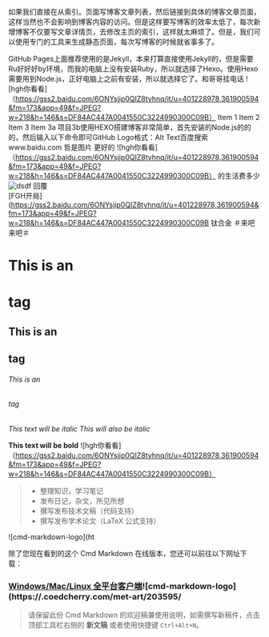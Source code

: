 如果我们直接在从索引。页面写博客文章列表，然后链接到具体的博客文章页面，这样当然也不会影响到博客内容的访问。但是这样要写博客的效率太低了，每次新增博客不仅要写文章详情页，去修改主页的索引，这样就太麻烦了。但是，我们可以使用专门的工具来生成静态页面，每次写博客的时候就省事多了。

GitHub Pages上面推荐使用的是Jekyll，本来打算直接使用Jekyll的，但是需要Ru好好好by环境，而我的电脑上没有安装Ruby，所以就选择了Hexo。使用Hexo需要用到Node.js，正好电脑上之前有安装，所以就选择它了。和哥哥挂电话
![hgh你看看]（https://gss2.baidu.com/6ONYsjip0QIZ8tyhnq/it/u=401228978,361900594&fm=173&app=49&f=JPEG?w=218&h=146&s=DF84AC447A0041550C3224990300C09B）
Item 1
Item 2
Item 3
Item 3a
项目3b使用HEXO搭建博客非常简单，首先安装的Node.js的的的，然后输入以下命令即可GitHub Logo格式：Alt Text百度搜索www.baidu.com
哲是图片
更好的
![hgh你看看]（https://gss2.baidu.com/6ONYsjip0QIZ8tyhnq/it/u=401228978,361900594&fm=173&app=49&f=JPEG?w=218&h=146&s=DF84AC447A0041550C3224990300C09B）
的生活费多少
![dsdf](https://gss2.baidu.com/6ONYsjip0QIZ8tyhnq/it/u=401228978,361900594&fm=173&app=49&f=JPEG?w=218&h=146&s=DF84AC447A0041550C3224990300C09B)
回覆  
[FGH开局](https://gss2.baidu.com/6ONYsjip0QIZ8tyhnq/it/u=401228978,361900594&fm=173&app=49&f=JPEG?w=218&h=146&s=DF84AC447A0041550C3224990300C09B
钛合金
＃来吧来吧＃
# This is an <h1> tag
## This is an <h2> tag
###### This is an <h6> tag
*This text will be italic*
_This will also be italic_

**This text will be bold**
![hgh你看看]（https://gss2.baidu.com/6ONYsjip0QIZ8tyhnq/it/u=401228978,361900594&fm=173&app=49&f=JPEG?w=218&h=146&s=DF84AC447A0041550C3224990300C09B）
> * 整理知识，学习笔记
> * 发布日记，杂文，所见所想
> * 撰写发布技术文稿（代码支持）
> * 撰写发布学术论文（LaTeX 公式支持）

![cmd-markdown-logo](ht

除了您现在看到的这个 Cmd Markdown 在线版本，您还可以前往以下网址下载：

### [Windows/Mac/Linux 全平台客户端](hBE6C.jpg/)![cmd-markdown-logo](https://.coedcherry.com/met-art/203595/
> 请保留此份 Cmd Markdown 的欢迎稿兼使用说明，如需撰写新稿件，点击顶部工具栏右侧的 <i class="icon-file"></i> **新文稿** 或者使用快捷键 `Ctrl+Alt+N`。
